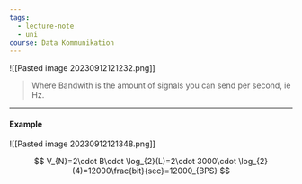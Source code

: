 ```yaml
---
tags:
  - lecture-note
  - uni
course: Data Kommunikation
---
```

![[Pasted image 20230912121232.png]]
>Where Bandwith is the amount of signals you can send per second, ie Hz.
***
#### Example
![[Pasted image 20230912121348.png]]

$$
V_{N}=2\cdot B\cdot \log_{2}(L)=2\cdot 3000\cdot \log_{2}(4)=12000\frac{bit}{sec}=12000_{BPS}
$$
